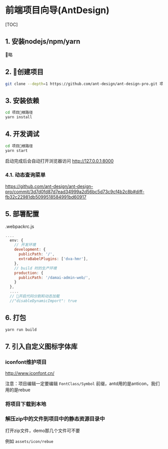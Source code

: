 # 前端项目向导(AntDesign)

[TOC]

## 1. 安装nodejs/npm/yarn

略

## 2. 创建项目

```sh
git clone --depth=1 https://github.com/ant-design/ant-design-pro.git 项目名
```

## 3. 安装依赖

```sh
cd 项目根路径
yarn install
```

## 4. 开发调试

```sh
cd 项目根路径
yarn start
```

启动完成后会自动打开浏览器访问 http://127.0.0.1:8000

### 4.1. 动态查询菜单

https://github.com/ant-design/ant-design-pro/commit/3d7d0fd87d7ead34999a2d56bc5d73c9cf4b2c8b#diff-fb32c22981db5099518584991bd60917

## 5. 部署配置

.webpackrc.js

```js
....
  env: {
    // 开发环境
    development: {
      publicPath: '/',
      extraBabelPlugins: ['dva-hmr'],
    },
    // build 时的生产环境
    production: {
      publicPath: '/damai-admin-web/',
    }
  },  
  ....
  // 开启代码分割和动态加载
  //"disableDynamicImport": true
```

## 6. 打包

```sh
yarn run build
```

## 7. 引入自定义图标字体库

### iconfont维护项目

http://www.iconfont.cn/

注意：项目编辑一定要编辑 ```FontClass/Symbol``` 前缀，antd用的是anticon，我们用的是rebue

### 将项目下载到本地

### 解压zip中的文件到项目中的静态资源目录中

打开zip文件，demo那几个文件可不要

例如 ```assets/icon/rebue```

### 